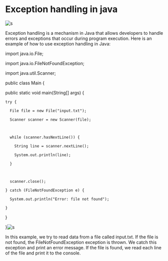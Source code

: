 # Exception handling in java

![s](https://github.com/PraveenNanda124/Technical-blogs/assets/116082827/48c28d96-f2b9-4205-b434-062f63195533)


Exception handling is a mechanism in Java that allows developers to handle errors and exceptions that occur during program execution. Here is an example of how to use exception handling in Java:



import java.io.File;

import java.io.FileNotFoundException;

import java.util.Scanner;



public class Main {

  public static void main(String[] args) {

    try {

      File file = new File("input.txt");

      Scanner scanner = new Scanner(file);



      while (scanner.hasNextLine()) {

        String line = scanner.nextLine();

        System.out.println(line);

      }



      scanner.close();

    } catch (FileNotFoundException e) {

      System.out.println("Error: file not found");

    }

  }

}![s](https://github.com/PraveenNanda124/Technical-blogs/assets/116082827/a397dae7-d61e-4ee3-988d-3b83db0dc549)


In this example, we try to read data from a file called input.txt. If the file is not found, the FileNotFoundException exception is thrown. We catch this exception and print an error message. If the file is found, we read each line of the file and print it to the console.


